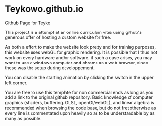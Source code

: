 # Teykowo.github.io
Github Page for Teyko

This project is a attempt at an online curriculum vitæ using github's generous offer of hosting a custom website for free.

As both a effort to make the website look pretty and for training purposes, this website uses webGL for graphic rendering.
It is possible that I thus not work on every hardware and/or software. if such a case arises, 
you may want to use a windows computer and chrome as a web browser, since these was the setup during developpement.

You can disable the starting animation by clicking the switch in the upper left corner.

You are free to use this template for non commercial ends as long as you add a link to the original github repository.
Basic knowledge of computer graphics (shaders, buffering. GLSL, openGl/webGL), and linear algebra is recommended when browsing the code base, 
but do not fret otherwise as every line is commentated upon heavily so as to be understandable by as many as possible.